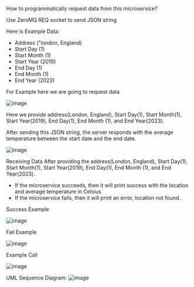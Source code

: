 How to programmatically request data from this microservice?

Use ZeroMQ REQ socket to send JSON string

Here is Example Data:
-  Address ("london, England)
-  Start Day (1)
-  Start Month (1)
-  Start Year (2019)
-  End Day (1)
-  End Month (1)
-  End Year (2023)

For Example here we are going to request data

 ![image](https://github.com/user-attachments/assets/af541d0e-7a40-480b-8f51-cb8a48433725)

Here we provide address(London, England), Start Day(1), Start Month(1), Start Year(2019), End Day(1), End Month (1), and End Year(2023). 

After sending this JSON string, the server responds with the average temperature between the start date and the end date.

![image](https://github.com/user-attachments/assets/a24636ba-1d28-4265-9f8e-bbd661ed91ca)

Receiving Data
After providing the address(London, England), Start Day(1), Start Month(1), Start Year(2019), End Day(1), End Month (1), and End Year(2023).
-  If the microservice succeeds, then it will print success with the location and average temperature in Celsius
-  If the microservice fails, then it will print an error, location not found.

Success Example

![image](https://github.com/user-attachments/assets/04a91fa5-a7cc-427a-8f40-140f001d61c8)


Fail Example

![image](https://github.com/user-attachments/assets/d0d2c6a6-46a8-48bc-baf2-e5905e941523)

Example Call

![image](https://github.com/user-attachments/assets/59c4ab89-d16d-4c3f-a598-6711cc524605)


UML Sequence Diagram:
![image](https://github.com/user-attachments/assets/7123e39b-10a4-431f-98ce-c4fe973c6e3d)


